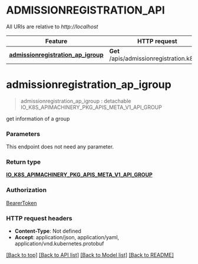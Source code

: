 # ADMISSIONREGISTRATION_API

All URIs are relative to *http://localhost*

Feature | HTTP request | Description
------------- | ------------- | -------------
[**admissionregistration_ap_igroup**](ADMISSIONREGISTRATION_API.md#admissionregistration_ap_igroup) | **Get** /apis/admissionregistration.k8s.io/ | 


# **admissionregistration_ap_igroup**
> admissionregistration_ap_igroup : detachable IO_K8S_APIMACHINERY_PKG_APIS_META_V1_API_GROUP




get information of a group


### Parameters
This endpoint does not need any parameter.

### Return type

[**IO_K8S_APIMACHINERY_PKG_APIS_META_V1_API_GROUP**](io.k8s.apimachinery.pkg.apis.meta.v1.APIGroup.md)

### Authorization

[BearerToken](../README.md#BearerToken)

### HTTP request headers

 - **Content-Type**: Not defined
 - **Accept**: application/json, application/yaml, application/vnd.kubernetes.protobuf

[[Back to top]](#) [[Back to API list]](../README.md#documentation-for-api-endpoints) [[Back to Model list]](../README.md#documentation-for-models) [[Back to README]](../README.md)

